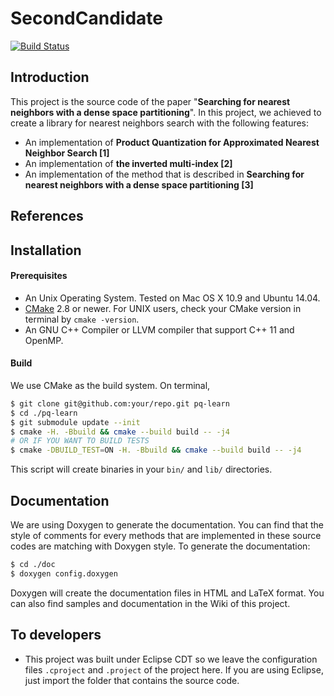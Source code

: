 SecondCandidate
================================
[![Build Status](https://travis-ci.org/marker68/second-candidate.svg)](https://travis-ci.org/marker68/second-candidate)



## Introduction

This project is the source code of the paper "**Searching for nearest neighbors with a dense space partitioning**".
In this project, we achieved to create a library for nearest neighbors search with the following features:

* An implementation of **Product Quantization for Approximated Nearest Neighbor Search [1]** 
* An implementation of **the inverted multi-index [2]**
* An implementation of the method that is described in **Searching for nearest neighbors with a dense space partitioning [3]**

## References

## Installation

#### Prerequisites

* An Unix Operating System. Tested on Mac OS X 10.9 and Ubuntu 14.04.
* [CMake](http://www.cmake.org/) 2.8 or newer. For UNIX users, check your CMake version in terminal by `cmake -version`.
* An GNU C++ Compiler or LLVM compiler that support C++ 11 and OpenMP.

#### Build

We use CMake as the build system. On terminal,
```bash
$ git clone git@github.com:your/repo.git pq-learn
$ cd ./pq-learn
$ git submodule update --init
$ cmake -H. -Bbuild && cmake --build build -- -j4
# OR IF YOU WANT TO BUILD TESTS
$ cmake -DBUILD_TEST=ON -H. -Bbuild && cmake --build build -- -j4
```
This script will create binaries in your `bin/` and `lib/` directories. 

## Documentation

We are using Doxygen to generate the documentation. You can find that the style of comments for every methods that are implemented in these source codes are matching with Doxygen style.
To generate the documentation:

```bash
$ cd ./doc
$ doxygen config.doxygen
```

Doxygen will create the documentation files in HTML and LaTeX format. You can also find samples and documentation in the Wiki of this project.

## To developers

* This project was built under Eclipse CDT so we leave the configuration files `.cproject` and `.project` of the project here. If you are using Eclipse, just import the folder that contains the source code.

